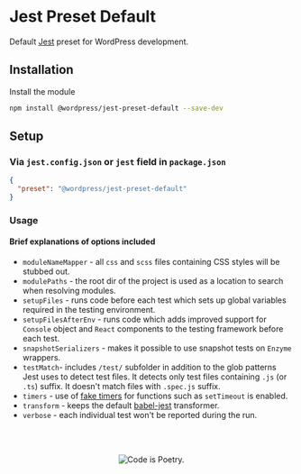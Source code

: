 # Jest Preset Default

Default [Jest](https://jestjs.io/) preset for WordPress development.

## Installation

Install the module

```bash
npm install @wordpress/jest-preset-default --save-dev
```

## Setup

### Via `jest.config.json` or `jest` field in `package.json`

```json
{
  "preset": "@wordpress/jest-preset-default"
}
```

### Usage

#### Brief explanations of options included

* `moduleNameMapper` - all `css` and `scss` files containing CSS styles will be stubbed out.
* `modulePaths` - the root dir of the project is used as a location to search when resolving modules.
* `setupFiles` - runs code before each test which sets up global variables required in the testing environment.
* `setupFilesAfterEnv` - runs code which adds improved support for `Console` object and `React` components to the testing framework before each test.
* `snapshotSerializers` - makes it possible to use snapshot tests on `Enzyme` wrappers.
* `testMatch`- includes `/test/` subfolder in addition to the glob patterns Jest uses to detect test files. It detects only test files containing `.js` (or `.ts`) suffix. It doesn't match files with `.spec.js` suffix.
* `timers` - use of [fake timers](https://jestjs.io/docs/en/timer-mocks.html) for functions such as `setTimeout` is enabled.
* `transform` - keeps the default [babel-jest](https://github.com/facebook/jest/tree/master/packages/babel-jest) transformer.
* `verbose` - each individual test won't be reported during the run.

<br/><br/><p align="center"><img src="https://s.w.org/style/images/codeispoetry.png?1" alt="Code is Poetry." /></p>
